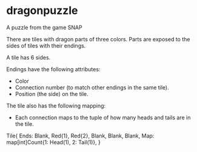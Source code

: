 # dragonpuzzle
A puzzle from the game SNAP

There are tiles with dragon parts of three colors.  Parts are
exposed to the sides of tiles with their endings.

A tile has 6 sides.

Endings have the following attributes:
- Color
- Connection number (to match other endings in the same tile).
- Position (the side) on the tile.

The tile also has the following mapping:
- Each connection maps to the tuple of how many heads and tails are in
the tile.

Tile{
  Ends: Blank, Red{1}, Red{2}, Blank, Blank, Blank,
  Map: map[int]Count{1: Head(1), 2: Tail(1)},
}
